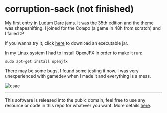 # corruption-sack (not finished)
My first entry in Ludum Dare jams. It was the 35th edition and the theme was shapeshifting. I joined for the Compo (a game in 48h from scratch) and I failed :P

If you wanna try it, click [here](https://github.com/Lydzje/corruption-sack/raw/master/bin/corruptionSack.jar) to download an executable jar.

In my Linux system I had to install OpenJFX in order to make it run:
```shell
sudo apt-get install openjfx
```
There may be some bugs, I found some testing it now. I was very unexperienced with gamedev when I made it and everything is a mess. 

![csac](https://i.gyazo.com/2c5e98f8dce25c4462b1176189737f1d.png)

---

This software is released into the public domain, feel free to use any resource or code in this repo for whatever you want. More details [here](https://github.com/Lydzje/corruption-sack/blob/master/LICENSE).
